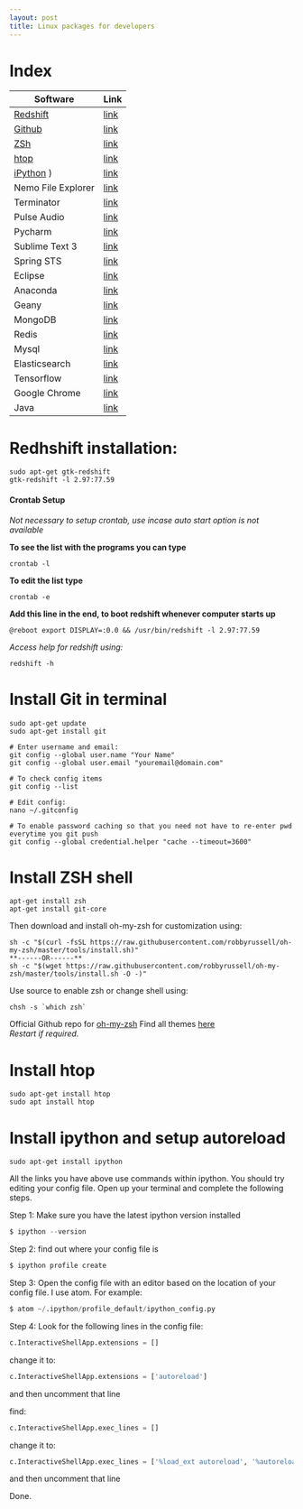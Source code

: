 ```yaml
---
layout: post
title: Linux packages for developers
---
```


# Index
Software | Link |
| ------------ | ------------- | 
| [Redshift](#redshift) | [link](https://encrypted.google.com/) | 
| [Github](#git) | [link](https://encrypted.google.com/) | 
| [ZSh](#zsh) | [link](https://encrypted.google.com/) | 
| [htop](#htop) | [link](https://encrypted.google.com/) | 
| [iPython](#ipython) )  | [link](https://encrypted.google.com/) | 
| Nemo File Explorer | [link](https://encrypted.google.com/) | 
| Terminator | [link](https://encrypted.google.com/) | 
| Pulse Audio | [link](https://encrypted.google.com/) | 
| Pycharm | [link](https://encrypted.google.com/) | 
| Sublime Text 3 | [link](https://encrypted.google.com/) | 
| Spring STS | [link](https://encrypted.google.com/) | 
| Eclipse | [link](https://encrypted.google.com/) | 
| Anaconda | [link](https://encrypted.google.com/) | 
| Geany | [link](https://encrypted.google.com/) | 
| MongoDB | [link](https://encrypted.google.com/) | 
| Redis | [link](https://encrypted.google.com/) | 
| Mysql | [link](https://encrypted.google.com/) | 
| Elasticsearch | [link](https://encrypted.google.com/) | 
| Tensorflow | [link](https://encrypted.google.com/) | 
| Google Chrome | [link](https://encrypted.google.com/) | 
| Java | [link](https://encrypted.google.com/) | 


<a name="redshift"></a>
# Redhshift installation: 
```shell
sudo apt-get gtk-redshift
gtk-redshift -l 2.97:77.59
```

#### Crontab Setup

*Not necessary to setup crontab, use incase auto start option is not available*

**To see the list with the programs you can type**
```shell
crontab -l
```

**To edit the list type**
```shell
crontab -e
```

**Add this line in the end, to boot redshift whenever computer starts up**
```shell
@reboot export DISPLAY=:0.0 && /usr/bin/redshift -l 2.97:77.59
```

*Access help for redshift using:*
```shell
redshift -h
```

<a name="git"></a>
# Install Git in terminal 
```shell
sudo apt-get update
sudo apt-get install git

# Enter username and email:
git config --global user.name "Your Name"
git config --global user.email "youremail@domain.com"

# To check config items
git config --list

# Edit config:
nano ~/.gitconfig

# To enable password caching so that you need not have to re-enter pwd everytime you git push
git config --global credential.helper "cache --timeout=3600"

```

<a name="zsh"></a>
# Install ZSH shell 

```shell
apt-get install zsh
apt-get install git-core
```
Then download and install oh-my-zsh for customization using:
```shell
sh -c "$(curl -fsSL https://raw.githubusercontent.com/robbyrussell/oh-my-zsh/master/tools/install.sh)"
**------OR------**	
sh -c "$(wget https://raw.githubusercontent.com/robbyrussell/oh-my-zsh/master/tools/install.sh -O -)"
```
Use source to enable zsh or change shell using:
```shell
chsh -s `which zsh`
```
Official Github repo for [oh-my-zsh](https://github.com/robbyrussell/oh-my-zsh)	
Find all themes [here](https://github.com/robbyrussell/oh-my-zsh/wiki/External-themes)	
*Restart if required.* 	

<a name="htop"></a>
# Install htop  
```shell
sudo apt-get install htop
sudo apt install htop
```


<a name="ipython"></a>
# Install ipython and setup autoreload  
```shell
sudo apt-get install ipython
```
All the links you have above use commands within ipython. You should try editing your config file. Open up your terminal and complete the following steps.

Step 1: Make sure you have the latest ipython version installed
```python
$ ipython --version
```
Step 2: find out where your config file is
```python
$ ipython profile create
```
Step 3: Open the config file with an editor based on the location of your config file. I use atom. For example:
```python
$ atom ~/.ipython/profile_default/ipython_config.py
```
Step 4: Look for the following lines in the config file:
```python
c.InteractiveShellApp.extensions = []
```
change it to:
```python
c.InteractiveShellApp.extensions = ['autoreload']
```
and then uncomment that line

find:
```python
c.InteractiveShellApp.exec_lines = []
```
change it to:
```python
c.InteractiveShellApp.exec_lines = ['%load_ext autoreload', '%autoreload 2']
```
and then uncomment that line

Done.
